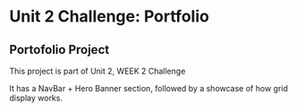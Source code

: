 # Unit 2 Challenge: Portfolio

## Portofolio Project

This project is part of Unit 2, WEEK 2 Challenge

It has a NavBar + Hero Banner section, followed by a showcase of how grid display works.